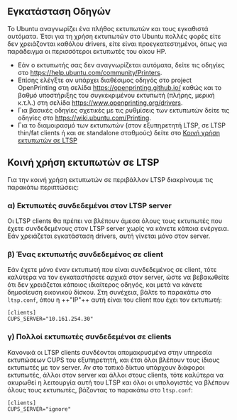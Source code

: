## Εγκατάσταση Οδηγών

Το Ubuntu αναγνωρίζει ένα πλήθος εκτυπωτών και τους εγκαθιστά αυτόματα. Έτσι για τη χρήση εκτυπωτών στο Ubuntu πολλές φορές είτε δεν χρειάζονται καθόλου drivers, είτε είναι προεγκατεστημένοι, όπως για παράδειγμα οι περισσότεροι εκτυπωτές του οίκου HP.

- Εάν ο εκτυπωτής σας δεν αναγνωρίζεται αυτόματα, δείτε τις οδηγίες στο <https://help.ubuntu.com/community/Printers>.
- Επίσης ελέγξτε αν υπάρχει διαθέσιμος οδηγός στο project OpenPrinting στη σελίδα <https://openprinting.github.io/> καθώς και το βαθμό υποστήριξης του συγκεκριμένου εκτυπωτή (πλήρης, μερική κ.τ.λ.) στη σελίδα <https://www.openprinting.org/drivers>.
- Για βασικές οδηγίες σχετικές με τις ρυθμίσεις των εκτυπωτών δείτε τις οδηγίες στο <https://wiki.ubuntu.com/Printing>.
- Για το διαμοιρασμό των εκτυπωτών (στον εξυπηρετητή LTSP, σε LTSP thin/fat clients ή και σε standalone σταθμούς) δείτε στο [Κοινή χρήση εκτυπωτών σε LTSP](#κοινή-χρήση-εκτυπωτών-σε-ltsp)

## Κοινή χρήση εκτυπωτών σε LTSP

Για την κοινή χρήση εκτυπωτών σε περιβάλλον LTSP διακρίνουμε τις
παρακάτω περιπτώσεις:

### α) Εκτυπωτές συνδεδεμένοι στον LTSP server

Οι LTSP clients θα πρέπει να βλέπουν άμεσα όλους τους εκτυπωτές που έχετε συνδεδεμένους
στον LTSP server χωρίς να κάνετε κάποια ενέργεια. Εάν χρειάζεται
εγκατάσταση drivers, αυτή γίνεται μόνο στον server.

### β) Ένας εκτυπωτής συνδεδεμένος σε client

Εάν έχετε μόνο έναν εκτυπωτή που είναι συνδεδεμένος σε client, τότε
καλύτερα να τον εγκαταστήσετε αρχικά στον server, ώστε να
βεβαιωθείτε ότι δεν χρειάζεται κάποιος ιδιαίτερος οδηγός, και
μετά να κάνετε δημοσίευση εικονικού δίσκου. Στη συνέχεια, βάλτε το
παρακάτω στο `ltsp.conf`, όπου η ++"IP"++ αυτή είναι του client που έχει
τον εκτυπωτή:

```title="ltsp.conf"
[clients]
CUPS_SERVER="10.161.254.30"
```

### γ) Πολλοί εκτυπωτές συνδεδεμένοι σε clients

Κανονικά οι LTSP clients συνδέονται απομακρυσμένα στην υπηρεσία
εκτυπώσεων CUPS του εξυπηρετητή, και έτσι όλοι βλέπουν τους
ίδιους εκτυπωτές με τον server. Αν στο τοπικό δίκτυο υπάρχουν
διάφοροι εκτυπωτές, άλλοι στον server και άλλοι στους clients,
τότε καλύτερα να ακυρωθεί η λειτουργία αυτή του LTSP και όλοι οι
υπολογιστές να βλέπουν όλους τους εκτυπωτές, βάζοντας το παρακάτω
στο `ltsp.conf`:

```title="ltsp.conf"
[clients]
CUPS_SERVER="ignore"
```